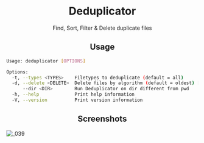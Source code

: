 <h1 align="center">Deduplicator</h1>

<p align="center">
  Find, Sort, Filter & Delete duplicate files 
</p>

<h2 align="center">Usage</h2>

```bash
Usage: deduplicator [OPTIONS]

Options:
  -t, --types <TYPES>    Filetypes to deduplicate (default = all)
  -d, --delete <DELETE>  Delete files by algorithm (default = oldest) [options = oldest | newest]
      --dir <DIR>        Run Deduplicator on dir different from pwd
  -h, --help             Print help information
  -V, --version          Print version information
```

<h2 align="center">Screenshots</h2>

![_039](https://user-images.githubusercontent.com/36154121/210031222-d8b79143-5a1e-47ca-926e-8855d5bbab60.png)
